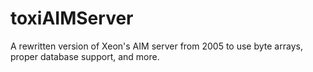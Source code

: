 # toxiAIMServer
A rewritten version of Xeon's AIM server from 2005 to use byte arrays, proper database support, and more.
